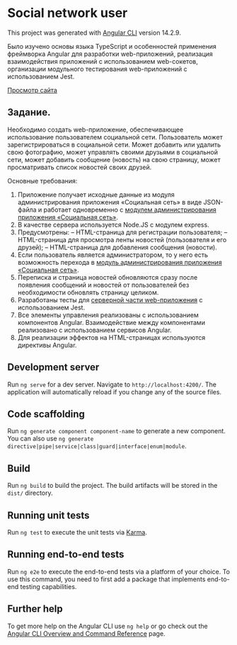 # Social network user

This project was generated with [Angular CLI](https://github.com/angular/angular-cli) version 14.2.9.

Было изучено основы языка TypeScript и особенностей применения фреймворка Angular для разработки web-приложений, реализация взаимодействия приложений с использованием web-сокетов, организации модульного тестирования web-приложений с использованием Jest.

[Просмотр сайта](https://youtu.be/608UJu1SYVU)

## Задание.
Необходимо создать web-приложение, обеспечивающее использование пользователем социальной сети. Пользователь может зарегистрироваться в социальной сети. Может добавить или удалить свою фотографию, может управлять своими друзьями в социальной сети, может добавить сообщение (новость) на свою страницу, может просматривать список новостей своих друзей.

Основные требования:
1. Приложение получает исходные данные из модуля администрирования приложения «Социальная сеть» в виде JSON-файла и работает одновременно с [модулем администрирования приложения «Социальная сеть»](https://github.com/youngwow/social-network-admin).
2. В качестве сервера используется Node.JS с модулем express.
3. Предусмотрены:
– HTML-страница для регистрации пользователя;
– HTML-страница для просмотра ленты новостей (пользователя и его друзей);
– HTML-страница для добавления сообщения (новости).
4. Если пользователь является администратором, то у него есть возможность перехода в [модуль администрирования приложения «Социальная сеть»](https://github.com/youngwow/social-network-admin).
5. Переписка и страница новостей обновляются сразу после появления сообщений и новостей от пользователей без необходимости обновлять страницу целиком.
6. Разработаны тесты для [серверной части web-приложения](https://github.com/youngwow/social-network-admin) с использованием Jest.
7. Все элементы управления реализованы с использованием компонентов Angular. Взаимодействие между компонентами реализовано с использованием сервисов Angular.
8. Для реализации эффектов на HTML-страницах используются директивы Angular.


## Development server

Run `ng serve` for a dev server. Navigate to `http://localhost:4200/`. The application will automatically reload if you change any of the source files.

## Code scaffolding

Run `ng generate component component-name` to generate a new component. You can also use `ng generate directive|pipe|service|class|guard|interface|enum|module`.

## Build

Run `ng build` to build the project. The build artifacts will be stored in the `dist/` directory.

## Running unit tests

Run `ng test` to execute the unit tests via [Karma](https://karma-runner.github.io).

## Running end-to-end tests

Run `ng e2e` to execute the end-to-end tests via a platform of your choice. To use this command, you need to first add a package that implements end-to-end testing capabilities.

## Further help

To get more help on the Angular CLI use `ng help` or go check out the [Angular CLI Overview and Command Reference](https://angular.io/cli) page.
